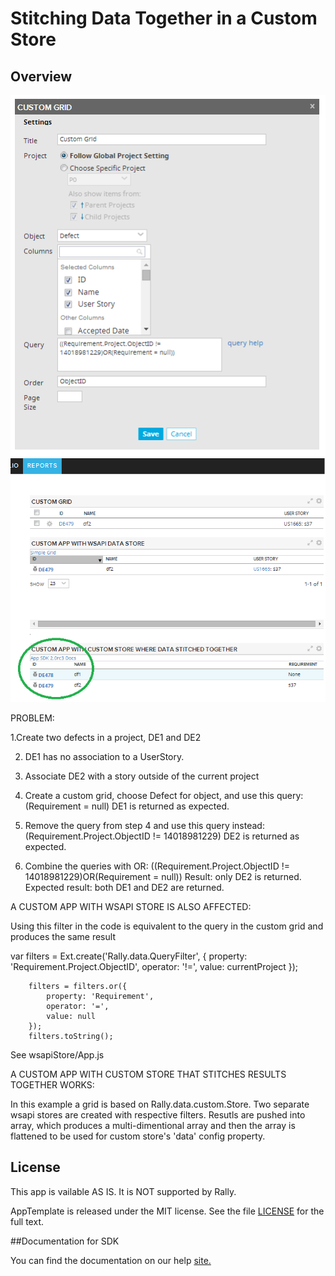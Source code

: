 Stitching Data Together in a Custom Store
=========================

## Overview
![](pic1.png)
![](pic2.png)

PROBLEM:

1.Create two defects in a project, DE1 and DE2

2. DE1 has no association to a UserStory.

3. Associate DE2 with a story outside of the current project

4. Create a custom grid, choose Defect for object, and use this query:
(Requirement = null)
DE1 is returned as expected.

5. Remove the query from step 4 and use this query instead:
(Requirement.Project.ObjectID != 14018981229)
DE2 is returned as expected.

6. Combine the queries with OR:
((Requirement.Project.ObjectID != 14018981229)OR(Requirement = null))
Result: only DE2 is returned.
Expected result: both DE1 and DE2 are returned.

A CUSTOM APP WITH WSAPI STORE IS ALSO AFFECTED:

Using this filter in the code is equivalent to the query in the custom grid  and produces the same result

 var filters = Ext.create('Rally.data.QueryFilter', {
            property: 'Requirement.Project.ObjectID',
            operator: '!=',
            value: currentProject
        });
        
        filters = filters.or({
            property: 'Requirement',
            operator: '=',
            value: null  
        });
        filters.toString();
        
See wsapiStore/App.js

A CUSTOM APP WITH CUSTOM STORE THAT STITCHES RESULTS TOGETHER WORKS:

In this example a grid is based on Rally.data.custom.Store. Two separate wsapi stores are created with respective filters.
Resutls are pushed into array, which produces a multi-dimentional array and then the array is flattened to be used for custom store's 'data' config property.

## License
This app is vailable AS IS. It is NOT supported by Rally.

AppTemplate is released under the MIT license.  See the file [LICENSE](./LICENSE) for the full text.

##Documentation for SDK

You can find the documentation on our help [site.](https://help.rallydev.com/apps/2.0rc3/doc/)
